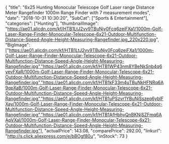 {
	"title": "6x25 Hunting Monocular Telescope Golf Laser range Distance Meter Rangefinder 1000m Range Finder with 7 measurement modes",
	"date": "2018-10-31 10:30:20",
	"SubCat": ["Sports & Entertainment"],
	"categories": ["Hunting"],
	"thumbnailImage": "https://ae01.alicdn.com/kf/HTB1LtJ2vv9TBuNjy0Fcq6zeiFXa1/1000m-Golf-Laser-Range-Finder-Monocular-Telescope-6x21-Outdoor-Multifunction-Distance-Speed-Angle-Height-Measuring-Rangefinder.jpg_220x220.jpg",
	"BigImage": ["https://ae01.alicdn.com/kf/HTB1LtJ2vv9TBuNjy0Fcq6zeiFXa1/1000m-Golf-Laser-Range-Finder-Monocular-Telescope-6x21-Outdoor-Multifunction-Distance-Speed-Angle-Height-Measuring-Rangefinder.jpg","https://ae01.alicdn.com/kf/HTB1WP43nm8YBeNkSnb4q6yevFXaR/1000m-Golf-Laser-Range-Finder-Monocular-Telescope-6x21-Outdoor-Multifunction-Distance-Speed-Angle-Height-Measuring-Rangefinder.jpg","https://ae01.alicdn.com/kf/HTB1kF33m4uTBuNkHFNRq6A9qpXaB/1000m-Golf-Laser-Range-Finder-Monocular-Telescope-6x21-Outdoor-Multifunction-Distance-Speed-Angle-Height-Measuring-Rangefinder.jpg","https://ae01.alicdn.com/kf/HTB1uPSzvr1YBuNjSszeq6yblFXay/1000m-Golf-Laser-Range-Finder-Monocular-Telescope-6x21-Outdoor-Multifunction-Distance-Speed-Angle-Height-Measuring-Rangefinder.jpg","https://ae01.alicdn.com/kf/HTB1AfHbhyQnBKNjSZFmq6AApVXaI/1000m-Golf-Laser-Range-Finder-Monocular-Telescope-6x21-Outdoor-Multifunction-Distance-Speed-Angle-Height-Measuring-Rangefinder.jpg"],
	"actualPrice": 143.08,
	"comparePrice": 292.00,
	"linkurl": "http://s.click.aliexpress.com/e/bBOgf80u",
	"inStock": 73
}
